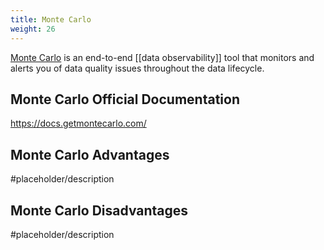 ```yaml
---
title: Monte Carlo
weight: 26
---
```


[Monte Carlo](https://www.montecarlodata.com/) is an end-to-end [[data observability]] tool that monitors and alerts you of data quality issues throughout the data lifecycle.

## Monte Carlo Official Documentation

https://docs.getmontecarlo.com/

## Monte Carlo Advantages

#placeholder/description 

## Monte Carlo Disadvantages

#placeholder/description 

